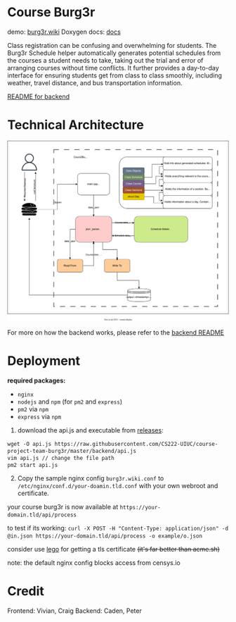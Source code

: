 # Course Burg3r

demo: [burg3r.wiki](https://burg3r.wiki)
Doxygen docs: [docs](https://docs.burg3r.wiki)

Class registration can be confusing and overwhelming for students. The Burg3r Schedule helper automatically generates potential schedules from the courses a student needs to take, taking out the trial and error of arranging courses without time conflicts. It further provides a day-to-day interface for ensuring students get from class to class smoothly, including weather, travel distance, and bus transportation information.

[README for backend](https://github.com/CS222-UIUC/course-project-team-burg3r/blob/master/backend/README.md)

# Technical Architecture

![Flowchart](https://github.com/CS222-UIUC/course-project-team-burg3r/raw/master/backend/flowchart.drawio.svg)

For more on how the backend works, please refer to the [backend README](https://github.com/CS222-UIUC/course-project-team-burg3r/blob/master/backend/README.md)

# Deployment

**required packages:**

- `nginx`
- `nodejs` and `npm` (for `pm2` and `express`)
- `pm2` via `npm`
- `express` via `npm`

1. download the api.js and executable from [releases](https://github.com/CS222-UIUC/course-project-team-burg3r/releases/latest):

```shell
wget -O api.js https://raw.githubusercontent.com/CS222-UIUC/course-project-team-burg3r/master/backend/api.js
vim api.js // change the file path
pm2 start api.js
```

2. Copy the sample nginx config `burg3r.wiki.conf` to `/etc/nginx/conf.d/your-doamin.tld.conf` with your own webroot and certificate.

your course burg3r is now available at `https://your-domain.tld/api/process`

to test if its working: `curl -X POST -H "Content-Type: application/json" -d @in.json https://your-domain.tld/api/process -o example/o.json`

consider use [lego](https://github.com/go-acme/lego) for getting a tls certificate ~~(it's far better than acme.sh)~~

note: the default nginx config blocks access from censys.io

# Credit

Frontend: Vivian, Craig
Backend: Caden, Peter
